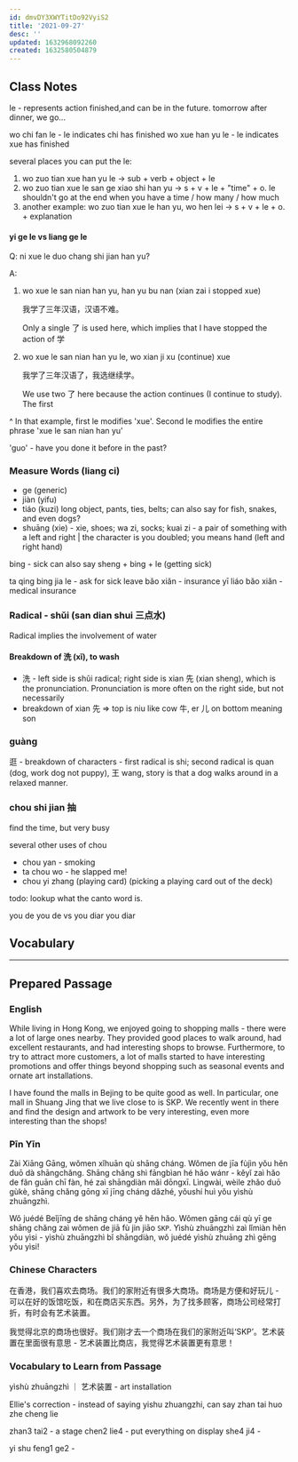 ```yaml
---
id: dmvDY3XWYTitDo92VyiS2
title: '2021-09-27'
desc: ''
updated: 1632968092260
created: 1632580504879
---
```


## Class Notes

le - represents action finished,and can be in the future. tomorrow after dinner, we go...

wo chi fan le - le indicates chi has finished
wo xue han yu le - le indicates xue has finished

several places you can put the le: 
1. wo zuo tian xue han yu le -> sub + verb + object + le
1. wo zuo tian xue le san ge xiao shi han yu -> s + v + le + "time" + o. le shouldn't go at the end when you have a time / how many / how much 
1. another example: wo zuo tian xue le han yu, wo hen lei  -> s + v + le + o. + explanation

#### yi ge le vs liang ge le

Q: ni xue le duo chang shi jian han yu?

A:
1. wo xue le san nian han yu, han yu bu nan (xian zai i stopped xue)

    我学了三年汉语，汉语不难。
    
    Only a single 了 is used here, which implies that I have stopped the action of 学

1. wo xue le san nian han yu le, wo xian ji xu (continue) xue 

    我学了三年汉语了，我选继续学。

    We use two 了 here because the action continues (I continue to study). The first 

^ In that example, first le modifies 'xue'.  Second le modifies the entire phrase 'xue le san nian han yu'

'guo' - have you done it before in the past? 



### Measure Words (liang ci)
- ge (generic)
- jiàn (yifu)
- tiáo (kuzi) long object, pants, ties, belts; can also say for fish, snakes, and even dogs?
- shuāng (xie) - xie, shoes; wa zi, socks; kuai zi - a pair of something with a left and right | the character is you doubled; you means hand (left and right hand)

bing - sick
can also say sheng + bing + le (getting sick)

ta qing bing jia le - ask for sick leave
bǎo xiǎn - insurance
yī liáo bǎo xiǎn - medical insurance

### Radical - shǔi (san dian shui 三点水)

Radical implies the involvement of water

#### Breakdown of 洗 (xǐ), to wash

- 洗 - left side is shǔi radical; right side is xian 先 (xian sheng), which is the pronunciation. Pronunciation is more often on the right side, but not necessarily
- breakdown of xian 先 => top is niu like cow 牛, er 儿 on bottom meaning son

### guàng 

逛 - breakdown of characters - first radical is shi; second radical is quan (dog, work dog not puppy), 王 wang, story is that a dog walks around in a relaxed manner. 

### chou shi jian 抽

find the time, but very busy 

several other uses of chou
- chou yan - smoking
- ta chou wo - he slapped me!
- chou yi zhang (playing card) (picking a playing card out of the deck)


todo: lookup what the canto word is. 

you de you de vs you diar you diar

## Vocabulary

--- 

## Prepared Passage

### English

While living in Hong Kong, we enjoyed going to shopping malls - there were a lot of large ones nearby. They provided good places to walk around, had excellent restaurants, and had interesting shops to browse. Furthermore, to try to attract more customers, a lot of malls started to have interesting promotions and offer things beyond shopping such as seasonal events and ornate art installations.

I have found the malls in Bejing to be quite good as well. In particular, one mall in Shuang Jing that we live close to is SKP. We recently went in there and find the design and artwork to be very interesting, even more interesting than the shops!

### Pīn Yīn

Zài Xiāng Gāng, wǒmen xǐhuān qù shāng cháng. Wǒmen de jīa fùjìn yǒu hěn duō dà shāngchǎng. Shāng chǎng shì fāngbìan hé hǎo wánr - kěyǐ zaì hǎo de fǎn guān chī fàn, hé zaì shāngdiàn mǎi dōngxī. Lìngwài, wèile zhǎo duō gùkè, shāng chǎng gōng xī jīng cháng dǎzhé, yǒushí huì yǒu yìshù zhuāngzhì. 

Wǒ juédé Beǐjīng de shāng cháng yě hěn hǎo. Wǒmen gāng cái qù yī ge shāng chǎng zaì wǒmen de jiā fù jin jiāo `SKP`. Yìshù zhuāngzhì zaì lǐmiàn hěn yǒu yìsi - yìshù zhuāngzhì bǐ shāngdiàn, wǒ juédé yìshù zhuāng zhì gēng yǒu yìsi!

### Chinese Characters

在香港，我们喜欢去商场。我们的家附近有很多大商场。商场是方便和好玩儿 - 可以在好的饭馆吃饭，和在商店买东西。另外，为了找多顾客，商场公司经常打折，有时会有艺术装置。

我觉得北京的商场也很好。我们刚才去一个商场在我们的家附近叫‘SKP’。艺术装置在里面很有意思 - 艺术装置比商店，我觉得艺术装置更有意思！

### Vocabulary to Learn from Passage

yìshù zhuāngzhì ｜ 艺术装置 - art installation

Ellie's correction - instead of saying yishu zhuangzhi, can say zhan tai huo zhe cheng lie 

zhan3 tai2 - a stage
chen2 lie4 - put everything on display 
she4 ji4 - 

yi shu feng1 ge2 -  